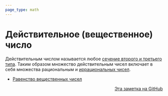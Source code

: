 ```yaml
---
page_type: math
---
```


# Действительное (вещественное) число

Действительным числом называется любое [сечение второго и третьего типа](20221030230520.md). Таким образом множество действительным чисел включает в себя множества рациональным и [иррациональных чисел](20221030231804.md).

* [Равенство вещественных чисел](20221030232937.md)




<p v-pre style="text-align: right">
  <a href="https://github.com/Kverde/algorithms/blob/main/source/20221030231807.md">
  Эта заметка на GitHub
  </a>
</p>
